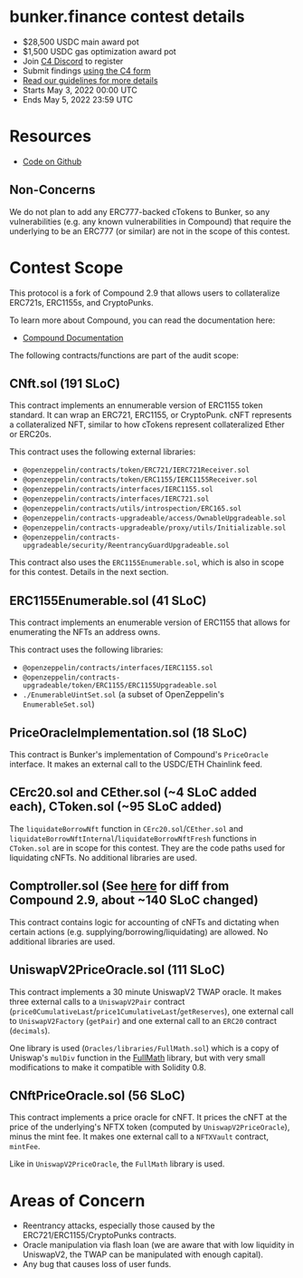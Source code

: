 # bunker.finance contest details
- $28,500 USDC main award pot
- $1,500 USDC gas optimization award pot
- Join [C4 Discord](https://discord.gg/code4rena) to register
- Submit findings [using the C4 form](https://code4rena.com/contests/2022-05-bunker-contest/submit)
- [Read our guidelines for more details](https://docs.code4rena.com/roles/wardens)
- Starts May 3, 2022 00:00 UTC
- Ends May 5, 2022 23:59 UTC

# Resources

- [Code on Github](https://github.com/bunkerfinance/bunker-protocol/tree/752126094691e7457d08fc62a6a5006df59bd2fe)

## Non-Concerns

We do not plan to add any ERC777-backed cTokens to Bunker, so any vulnerabilities (e.g. any known vulnerabilities in Compound) that require the underlying to be an ERC777 (or similar) are not in the scope of this contest.

# Contest Scope

This protocol is a fork of Compound 2.9 that allows users to collateralize ERC721s, ERC1155s, and CryptoPunks.

To learn more about Compound, you can read the documentation here:
- [Compound Documentation](https://compound.finance/docs)

The following contracts/functions are part of the audit scope:

## CNft.sol (191 SLoC)

This contract implements an ennumerable version of ERC1155 token standard. It can wrap an ERC721, ERC1155, or CryptoPunk. cNFT represents a collateralized NFT, similar to how cTokens represent collateralized Ether or ERC20s.

This contract uses the following external libraries:
- `@openzeppelin/contracts/token/ERC721/IERC721Receiver.sol`
- `@openzeppelin/contracts/token/ERC1155/IERC1155Receiver.sol`
- `@openzeppelin/contracts/interfaces/IERC1155.sol`
- `@openzeppelin/contracts/interfaces/IERC721.sol`
- `@openzeppelin/contracts/utils/introspection/ERC165.sol`
- `@openzeppelin/contracts-upgradeable/access/OwnableUpgradeable.sol`
- `@openzeppelin/contracts-upgradeable/proxy/utils/Initializable.sol`
- `@openzeppelin/contracts-upgradeable/security/ReentrancyGuardUpgradeable.sol`

This contract also uses the `ERC1155Enumerable.sol`, which is also in scope for this contest. Details in the next section.

## ERC1155Enumerable.sol (41 SLoC)

This contract implements an enumerable version of ERC1155 that allows for enumerating the NFTs an address owns.

This contract uses the following libraries:
- `@openzeppelin/contracts/interfaces/IERC1155.sol`
- `@openzeppelin/contracts-upgradeable/token/ERC1155/ERC1155Upgradeable.sol`
- `./EnumerableUintSet.sol` (a subset of OpenZeppelin's `EnumerableSet.sol`)

## PriceOracleImplementation.sol (18 SLoC)

This contract is Bunker's implementation of Compound's `PriceOracle` interface. It makes an external call to the USDC/ETH Chainlink feed.

## CErc20.sol and CEther.sol (~4 SLoC added each), CToken.sol (~95 SLoC added)

The `liquidateBorrowNft` function in `CErc20.sol`/`CEther.sol` and `liquidateBorrowNftInternal`/`liquidateBorrowNftFresh` functions in `CToken.sol` are in scope for this contest. They are the code paths used for liquidating cNFTs. No additional libraries are used.

## Comptroller.sol (See [here](https://github.com/bunkerfinance/bunker-protocol/commit/752126094691e7457d08fc62a6a5006df59bd2fe) for diff from Compound 2.9, about ~140 SLoC changed)

This contract contains logic for accounting of cNFTs and dictating when certain actions (e.g. supplying/borrowing/liquidating) are allowed. No additional libraries are used.

## UniswapV2PriceOracle.sol (111 SLoC)

This contract implements a 30 minute UniswapV2 TWAP oracle. It makes three external calls to a `UniswapV2Pair` contract (`price0CumulativeLast`/`price1CumulativeLast`/`getReserves`), one external call to `UniswapV2Factory` (`getPair`) and one external call to an `ERC20` contract (`decimals`).

One library is used (`Oracles/libraries/FullMath.sol`) which is a copy of Uniswap's `mulDiv` function in the [FullMath](https://github.com/Uniswap/v3-core/blob/main/contracts/libraries/FullMath.sol) library, but with very small modifications to make it compatible with Solidity 0.8.

## CNftPriceOracle.sol (56 SLoC)

This contract implements a price oracle for cNFT. It prices the cNFT at the price of the underlying's NFTX token (computed by `UniswapV2PriceOracle`), minus the mint fee. It makes one external call to a `NFTXVault` contract, `mintFee`.

Like in `UniswapV2PriceOracle`, the `FullMath` library is used.

# Areas of Concern

- Reentrancy attacks, especially those caused by the ERC721/ERC1155/CryptoPunks contracts.
- Oracle manipulation via flash loan (we are aware that with low liquidity in UniswapV2, the TWAP can be manipulated with enough capital).
- Any bug that causes loss of user funds.
